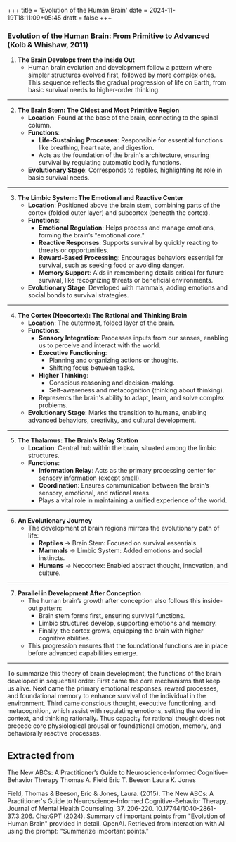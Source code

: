 +++
title = 'Evolution of the Human Brain'
date = 2024-11-19T18:11:09+05:45
draft = false
+++
### Evolution of the Human Brain: From Primitive to Advanced (Kolb & Whishaw, 2011)

1. **The Brain Develops from the Inside Out**  
   - Human brain evolution and development follow a pattern where simpler structures evolved first, followed by more complex ones. This sequence reflects the gradual progression of life on Earth, from basic survival needs to higher-order thinking.

---

2. **The Brain Stem: The Oldest and Most Primitive Region**  
   - **Location**: Found at the base of the brain, connecting to the spinal column.  
   - **Functions**:
     - **Life-Sustaining Processes**: Responsible for essential functions like breathing, heart rate, and digestion.  
     - Acts as the foundation of the brain's architecture, ensuring survival by regulating automatic bodily functions.  
   - **Evolutionary Stage**: Corresponds to reptiles, highlighting its role in basic survival needs.

---

3. **The Limbic System: The Emotional and Reactive Center**  
   - **Location**: Positioned above the brain stem, combining parts of the cortex (folded outer layer) and subcortex (beneath the cortex).  
   - **Functions**:  
     - **Emotional Regulation**: Helps process and manage emotions, forming the brain’s "emotional core."  
     - **Reactive Responses**: Supports survival by quickly reacting to threats or opportunities.  
     - **Reward-Based Processing**: Encourages behaviors essential for survival, such as seeking food or avoiding danger.  
     - **Memory Support**: Aids in remembering details critical for future survival, like recognizing threats or beneficial environments.  
   - **Evolutionary Stage**: Developed with mammals, adding emotions and social bonds to survival strategies.

---

4. **The Cortex (Neocortex): The Rational and Thinking Brain**  
   - **Location**: The outermost, folded layer of the brain.  
   - **Functions**:  
     - **Sensory Integration**: Processes inputs from our senses, enabling us to perceive and interact with the world.  
     - **Executive Functioning**:
       - Planning and organizing actions or thoughts.
       - Shifting focus between tasks.
     - **Higher Thinking**:
       - Conscious reasoning and decision-making.
       - Self-awareness and metacognition (thinking about thinking).  
     - Represents the brain's ability to adapt, learn, and solve complex problems.  
   - **Evolutionary Stage**: Marks the transition to humans, enabling advanced behaviors, creativity, and cultural development.

---

5. **The Thalamus: The Brain’s Relay Station**  
   - **Location**: Central hub within the brain, situated among the limbic structures.  
   - **Functions**:  
     - **Information Relay**: Acts as the primary processing center for sensory information (except smell).  
     - **Coordination**: Ensures communication between the brain’s sensory, emotional, and rational areas.  
     - Plays a vital role in maintaining a unified experience of the world.

---

6. **An Evolutionary Journey**  
   - The development of brain regions mirrors the evolutionary path of life:  
     - **Reptiles** → Brain Stem: Focused on survival essentials.  
     - **Mammals** → Limbic System: Added emotions and social instincts.  
     - **Humans** → Neocortex: Enabled abstract thought, innovation, and culture.

---

7. **Parallel in Development After Conception**  
   - The human brain’s growth after conception also follows this inside-out pattern:
     - Brain stem forms first, ensuring survival functions.  
     - Limbic structures develop, supporting emotions and memory.  
     - Finally, the cortex grows, equipping the brain with higher cognitive abilities.  
   - This progression ensures that the foundational functions are in place before advanced capabilities emerge.

---

To summarize this theory of brain development, the functions of the
brain developed in sequential order: First came the core mechanisms that
keep us alive. Next came the primary emotional responses, reward processes,
and foundational memory to enhance survival of the individual in the environment. Third came conscious thought, executive functioning, and metacognition, which assist with regulating emotions, setting the world in context,
and thinking rationally. Thus capacity for rational thought does not precede
core physiological arousal or foundational emotion, memory, and behaviorally
reactive processes.
## Extracted from 
The New ABCs: A Practitioner’s Guide to Neuroscience-Informed Cognitive-Behavior Therapy
Thomas A. Field
Eric T. Beeson
Laura K. Jones 

Field, Thomas & Beeson, Eric & Jones, Laura. (2015). The New ABCs: A Practitioner's Guide to Neuroscience-Informed Cognitive-Behavior Therapy. Journal of Mental Health Counseling. 37. 206-220. 10.17744/1040-2861-37.3.206. 
ChatGPT (2024). Summary of important points from "Evolution of Human Brain" provided in detail. OpenAI. Retrieved from interaction with AI using the prompt: "Summarize important points."
